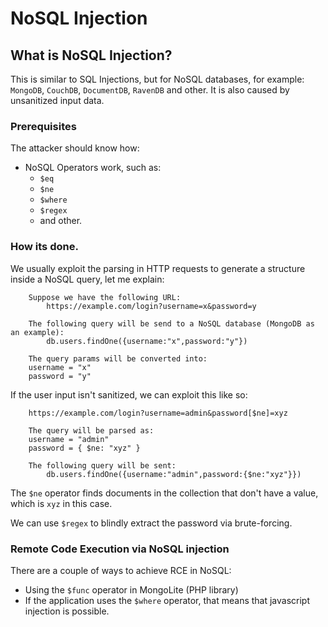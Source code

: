 # NoSQL Injection

## What is NoSQL Injection?
This is similar to SQL Injections, but for NoSQL databases, for example: `MongoDB`, `CouchDB`, `DocumentDB`, `RavenDB` and other. It is also caused by unsanitized input data.

### Prerequisites
The attacker should know how:
- NoSQL Operators work, such as:
    - `$eq`
    - `$ne`
    - `$where`
    - `$regex`
    - and other.
    
### How its done.
We usually exploit the parsing in HTTP requests to generate a structure inside a NoSQL query, let me explain:

```
    Suppose we have the following URL:
        https://example.com/login?username=x&password=y
    
    The following query will be send to a NoSQL database (MongoDB as an example):
        db.users.findOne({username:"x",password:"y"})
    
    The query params will be converted into:
    username = "x"
    password = "y"
```

If the user input isn't sanitized, we can exploit this like so:

```
    https://example.com/login?username=admin&password[$ne]=xyz
    
    The query will be parsed as:
    username = "admin"
    password = { $ne: "xyz" }
    
    The following query will be sent:
        db.users.findOne({username:"admin",password:{$ne:"xyz"}})
```

The `$ne` operator finds documents in the collection that don't have a value, which is `xyz` in this case.

We can use `$regex` to blindly extract the password via brute-forcing.

### Remote Code Execution via NoSQL injection
There are a couple of ways to achieve RCE in NoSQL:
- Using the `$func` operator in MongoLite (PHP library)
- If the application uses the `$where` operator, that means that javascript injection is possible.
